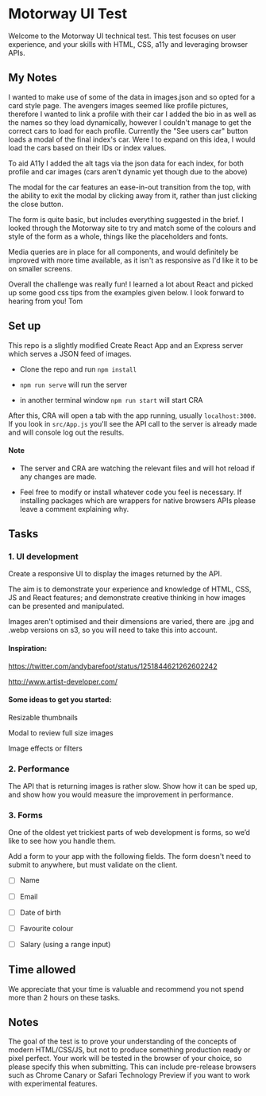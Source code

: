 
# Motorway UI Test

Welcome to the Motorway UI technical test. This test focuses on user experience, and your skills with HTML, CSS, a11y and leveraging browser APIs.

## My Notes
I wanted to make use of some of the data in images.json and so opted for a card style page. The avengers images seemed like profile pictures, therefore I wanted to link a profile with their car
I added the bio in as well as the names so they load dynamically, however I couldn't manage to get the correct cars to load for each profile. Currently the "See users car" button loads a modal of the final
index's car. Were I to expand on this idea, I would load the cars based on their IDs or index values.

To aid A11y I added the alt tags via the json data for each index, for both profile and car images (cars aren't dynamic yet though due to the above)

The modal for the car features an ease-in-out transition from the top, with the ability to exit the modal by clicking away from it, rather than just clicking the close button.

The form is quite basic, but includes everything suggested in the brief. I looked through the Motorway site to try and match some of the colours and style of the form as a whole, things like the placeholders and fonts.

Media queries are in place for all components, and would definitely be improved with more time available, as it isn't as responsive as I'd like it to be on smaller screens.

Overall the challenge was really fun! I learned a lot about React and picked up some good css tips from the examples given below. I look forward to hearing from you!
Tom
## Set up

This repo is a slightly modified Create React App and an Express server which serves a JSON feed of images.

- Clone the repo and run `npm install`

- `npm run serve` will run the server

- in another terminal window `npm run start` will start CRA

After this, CRA will open a tab with the app running, usually `localhost:3000`. If you look in `src/App.js` you'll see the API call to the server is already made and will console log out the results.

#### Note

- The server and CRA are watching the relevant files and will hot reload if any changes are made.

- Feel free to modify or install whatever code you feel is necessary. If installing packages which are wrappers for native browsers APIs please leave a comment explaining why.


## Tasks

### 1. UI development

Create a responsive UI to display the images returned by the API.

The aim is to demonstrate your experience and knowledge of HTML, CSS, JS and React features; and demonstrate creative thinking in how images can be presented and manipulated.

Images aren't optimised and their dimensions are varied, there are .jpg and .webp versions on s3, so you will need to take this into account.

#### Inspiration:

https://twitter.com/andybarefoot/status/1251844621262602242

http://www.artist-developer.com/

#### Some ideas to get you started:

Resizable thumbnails

Modal to review full size images

Image effects or filters


### 2. Performance

The API that is returning images is rather slow. Show how it can be sped up, and show how you would measure the improvement in performance.


### 3. Forms

One of the oldest yet trickiest parts of web development is forms, so we’d like to see how you handle them.

Add a form to your app with the following fields. The form doesn't need to submit to anywhere, but must validate on the client.

- [ ] Name
- [ ] Email
- [ ] Date of birth
- [ ] Favourite colour
- [ ] Salary (using a range input)


## Time allowed

We appreciate that your time is valuable and recommend you not spend more than 2 hours on these tasks.


## Notes

The goal of the test is to prove your understanding of the concepts of modern HTML/CSS/JS, but not to produce something production ready or pixel perfect.
Your work will be tested in the browser of your choice, so please specify this when submitting. This can include pre-release browsers such as Chrome Canary or Safari Technology Preview if you want to work with experimental features.
